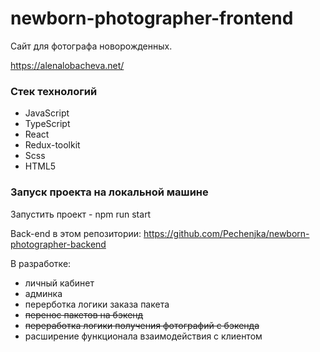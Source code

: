 # newborn-photographer-frontend

Сайт для фотографа новорожденных.

https://alenalobacheva.net/

### Стек технологий

- JavaScript
- TypeScript
- React
- Redux-toolkit
- Scss
- HTML5


### Запуск проекта на локальной машине

 Запустить проект - npm run start

Back-end в этом репозитории: https://github.com/Pechenjka/newborn-photographer-backend

В разработке:
- личный кабинет
- админка
- перерботка логики заказа пакета
- ~~перенос пакетов на бэкенд~~
- ~~переработка логики получения фотографий с бэкенда~~
- расширение функционала взаимодействия с клиентом

